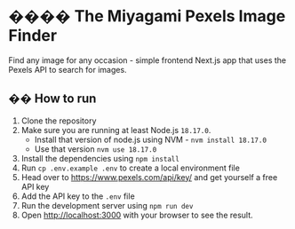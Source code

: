 # ���� The Miyagami Pexels Image Finder

Find any image for any occasion - simple frontend Next.js app that uses the Pexels API to search for images.

## �� How to run

1. Clone the repository
2. Make sure you are running at least Node.js `18.17.0`.
   - Install that version of node.js using NVM - `nvm install 18.17.0`
   - Use that version `nvm use 18.17.0`
3. Install the dependencies using `npm install`
4. Run `cp .env.example .env` to create a local environment file
5. Head over to https://www.pexels.com/api/key/ and get yourself a free API key
6. Add the API key to the `.env` file
7. Run the development server using `npm run dev`
8. Open [http://localhost:3000](http://localhost:3000) with your browser to see the result.
